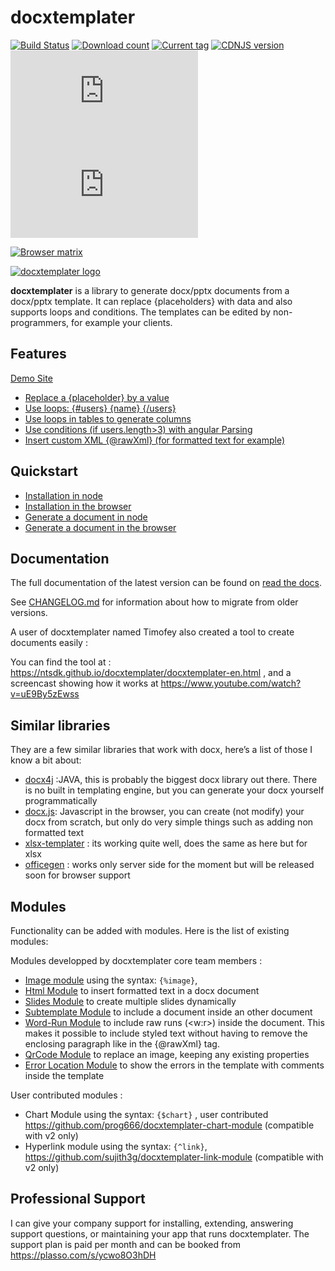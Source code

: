 docxtemplater
=============

[![Build Status](https://travis-ci.org/open-xml-templating/docxtemplater.svg?branch=master&style=flat)](https://travis-ci.org/open-xml-templating/docxtemplater) [![Download count](https://img.shields.io/npm/dm/docxtemplater.svg?style=flat)](https://www.npmjs.org/package/docxtemplater) [![Current tag](https://img.shields.io/npm/v/docxtemplater.svg?style=flat)](https://www.npmjs.org/package/docxtemplater) [![CDNJS version](https://img.shields.io/cdnjs/v/docxtemplater.svg)](https://cdnjs.com/libraries/docxtemplater) [![size](http://img.badgesize.io/https://raw.githubusercontent.com/open-xml-templating/docxtemplater-build/master/build/docxtemplater-latest.min.js?label=size&style=flat-square)](https://raw.githubusercontent.com/open-xml-templating/docxtemplater-build/master/build/docxtemplater-latest.min.js) [![gzip size](http://img.badgesize.io/https://raw.githubusercontent.com/open-xml-templating/docxtemplater-build/master/build/docxtemplater-latest.min.js?compression=gzip&label=gzip%20size&style=flat-square)](https://raw.githubusercontent.com/open-xml-templating/docxtemplater-build/master/build/docxtemplater-latest.min.js)

[![Browser matrix](https://saucelabs.com/browser-matrix/jsninja.svg)](https://saucelabs.com/u/jsninja)

[![docxtemplater logo](https://raw.githubusercontent.com/open-xml-templating/docxtemplater/master/logo-small.png)](https://docxtemplater.com/)

**docxtemplater** is a library to generate docx/pptx documents from a docx/pptx template. It can replace {placeholders} with data and also supports loops and conditions. The templates can be edited by non-programmers, for example your clients.

Features
--------

[Demo Site](https://docxtemplater.com/demo)

-	<a href="https://docxtemplater.com/demo#simple">Replace a {placeholder} by a value</a>
-	<a href="https://docxtemplater.com/demo#loops">Use loops: {#users} {name} {/users} </a>
-	<a href="https://docxtemplater.com/demo#loop-table">Use loops in tables to generate columns</a>
-	<a href="https://docxtemplater.com/demo#conditions">Use conditions (if users.length>3) with angular Parsing</a>
-	<a href="https://docxtemplater.com/demo#xml-insertion">Insert custom XML {@rawXml} (for formatted text for example)</a>

Quickstart
----------

-	[Installation in node](https://docxtemplater.readthedocs.io/en/latest/installation.html#node)
-	[Installation in the browser](https://docxtemplater.readthedocs.io/en/latest/installation.html#browser)
-	[Generate a document in node](https://docxtemplater.readthedocs.io/en/latest/generate.html#node)
-	[Generate a document in the browser](https://docxtemplater.readthedocs.io/en/latest/generate.html#browser)

Documentation
-------------

The full documentation of the latest version can be found on [read the docs](http://docxtemplater.readthedocs.io/en/latest/).

See [CHANGELOG.md](CHANGELOG.md) for information about how to migrate from older versions.

A user of docxtemplater named Timofey also created a tool to create documents easily :

You can find the tool at : https://ntsdk.github.io/docxtemplater/docxtemplater-en.html , and a screencast showing how it works at https://www.youtube.com/watch?v=uE9By5zEwss

Similar libraries
-----------------

They are a few similar libraries that work with docx, here’s a list of those I know a bit about:

-	[docx4j](https://www.docx4java.org/trac/docx4j) :JAVA, this is probably the biggest docx library out there. There is no built in templating engine, but you can generate your docx yourself programmatically
-	[docx.js](https://github.com/stephen-hardy/DOCX.js): Javascript in the browser, you can create (not modify) your docx from scratch, but only do very simple things such as adding non formatted text
-	[xlsx-templater](https://github.com/optilude/xlsx-template) : its working quite well, does the same as here but for xlsx
-	[officegen](https://github.com/Ziv-Barber/officegen) : works only server side for the moment but will be released soon for browser support

Modules
-------

Functionality can be added with modules. Here is the list of existing modules:

Modules developped by docxtemplater core team members :

-	[Image module](https://docxtemplater.com/modules/image/) using the syntax: `{%image}`,
-	[Html Module](https://docxtemplater.com/modules/html/) to insert formatted text in a docx document
-	[Slides Module](https://docxtemplater.com/modules/slides/) to create multiple slides dynamically
-	[Subtemplate Module](https://docxtemplater.com/modules/subtemplate) to include a document inside an other document
-	[Word-Run Module](https://docxtemplater.com/modules/subtemplate) to include raw runs (<w:r>) inside the document. This makes it possible to include styled text without having to remove the enclosing paragraph like in the {@rawXml} tag.
-	[QrCode Module](https://docxtemplater.com/modules/qrcode) to replace an image, keeping any existing properties
-	[Error Location Module](https://docxtemplater.com/modules/error-location) to show the errors in the template with comments inside the template

User contributed modules :

-	Chart Module using the syntax: `{$chart}` , user contributed https://github.com/prog666/docxtemplater-chart-module (compatible with v2 only)
-	Hyperlink module using the syntax: `{^link}`, https://github.com/sujith3g/docxtemplater-link-module (compatible with v2 only)

Professional Support
--------------------

I can give your company support for installing, extending, answering support questions, or maintaining your app that runs docxtemplater. The support plan is paid per month and can be booked from https://plasso.com/s/ycwo8O3hDH

